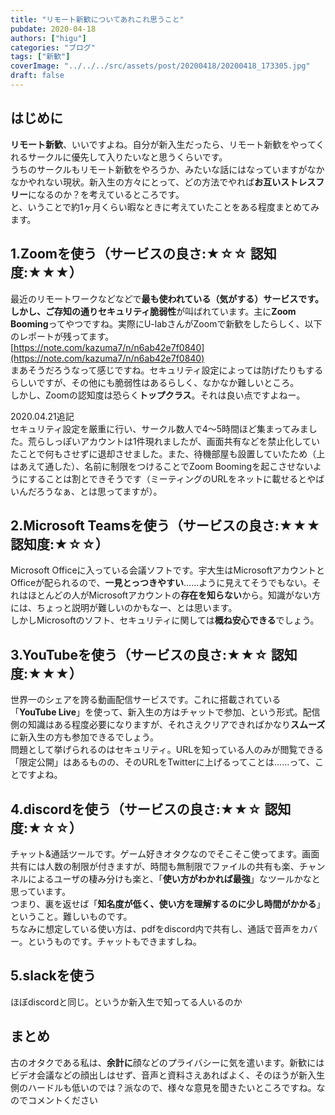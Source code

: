 ```yaml
---
title: "リモート新歓についてあれこれ思うこと"
pubdate: 2020-04-18
authors: ["higu"]
categories: "ブログ"
tags: ["新歓"]
coverImage: "../../../src/assets/post/20200418/20200418_173305.jpg"
draft: false
---
```


## はじめに

**リモート新歓**、いいですよね。自分が新入生だったら、リモート新歓をやってくれるサークルに優先して入りたいなと思うくらいです。  
うちのサークルもリモート新歓をやろうか、みたいな話にはなっていますがなかなかやれない現状。新入生の方々にとって、どの方法でやれば**お互いストレスフリー**になるのか？を考えているところです。  
と、いうことで約1ヶ月くらい暇なときに考えていたことをある程度まとめてみます。

## 1.Zoomを使う（サービスの良さ:★☆☆ 認知度:★★★）

最近のリモートワークなどなどで**最も使われている（気がする）**サービスです。しかし、ご存知の通り**セキュリティ脆弱性**が叫ばれています。主に**Zoom Booming**ってやつですね。実際にU-labさんがZoomで新歓をしたらしく、以下のレポートが残ってます。  
[https://note.com/kazuma7/n/n6ab42e7f0840](https://note.com/kazuma7/n/n6ab42e7f0840)  
まあそうだろうなって感じですね。セキュリティ設定によっては防げたりもするらしいですが、その他にも脆弱性はあるらしく、なかなか難しいところ。  
しかし、Zoomの認知度は恐らく**トップクラス**。それは良い点ですよねー。  
  
2020.04.21追記  
セキュリティ設定を厳重に行い、サークル数人で4～5時間ほど集まってみました。荒らしっぽいアカウントは1件現れましたが、画面共有などを禁止化していたことで何もさせずに退却させました。また、待機部屋も設置していたため（上はあえて通した）、名前に制限をつけることでZoom Boomingを起こさせないようにすることは割とできそうです（ミーティングのURLをネットに載せるとやばいんだろうなぁ、とは思ってますが）。

## 2.Microsoft Teamsを使う（サービスの良さ:★★★ 認知度:★☆☆）

Microsoft Officeに入っている会議ソフトです。宇大生はMicrosoftアカウントとOfficeが配られるので、**一見とっつきやすい**……ように見えてそうでもない。それはほとんどの人がMicrosoftアカウントの**存在を知らない**から。知識がない方には、ちょっと説明が難しいのかもなー、とは思います。  
しかしMicrosoftのソフト、セキュリティに関しては**概ね安心できる**でしょう。

## 3.YouTubeを使う（サービスの良さ:★★☆ 認知度:★★★）

世界一のシェアを誇る動画配信サービスです。これに搭載されている「**YouTube Live**」を使って、新入生の方はチャットで参加、という形式。配信側の知識はある程度必要になりますが、それさえクリアできればかなり**スムーズ**に新入生の方も参加できるでしょう。  
問題として挙げられるのはセキュリティ。URLを知っている人のみが閲覧できる「限定公開」はあるものの、そのURLをTwitterに上げるってことは……って、ことですよね。

## 4.discordを使う（サービスの良さ:★★☆ 認知度:★☆☆）

チャット&通話ツールです。ゲーム好きオタクなのでそこそこ使ってます。画面共有には人数の制限が付きますが、時間も無制限でファイルの共有も楽、チャンネルによるユーザの棲み分けも楽と、「**使い方がわかれば最強**」なツールかなと思っています。  
つまり、裏を返せば「**知名度が低く、使い方を理解するのに少し時間がかかる**」ということ。難しいものです。  
ちなみに想定している使い方は、pdfをdiscord内で共有し、通話で音声をカバー。というものです。チャットもできますしね。

## 5.slackを使う

ほぼdiscordと同じ。というか新入生で知ってる人いるのか

## まとめ

古のオタクである私は、**余計に**顔などのプライバシーに気を遣います。新歓にはビデオ会議などの顔出しはせず、音声と資料さえあればよく、そのほうが新入生側のハードルも低いのでは？派なので、様々な意見を聞きたいところですね。なのでコメントください
